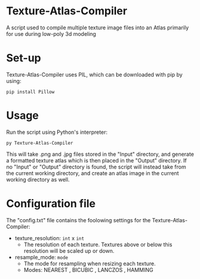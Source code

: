 # Texture-Atlas-Compiler
A script used to compile multiple texture image files into an Atlas primarily for use during low-poly 3d modeling

# Set-up
Texture-Atlas-Compiler uses PIL, which can be downloaded with pip by using:
  ```
  pip install Pillow
  ```

# Usage
Run the script using Python's interpreter:
  ```
  py Texture-Atlas-Compiler
  ```
This will take .png and .jpg files stored in the "Input" directory, and generate a formatted texture atlas which is then placed in the "Output" directory. If no "Input" or "Output" directory is found, the script will instead take from the current working directory, and create an atlas image in the current working directory as well.

# Configuration file
The "config.txt" file contains the foolowing settings for the Texture-Atlas-Compiler:
  - texture_resolution: `int` x `int`
    - The resolution of each texture. Textures above or below this resolution will be scaled up or down.  
  - resample_mode: `mode`
    - The mode for resampling when resizing each texture.
    - Modes: NEAREST , BICUBIC , LANCZOS , HAMMING 

